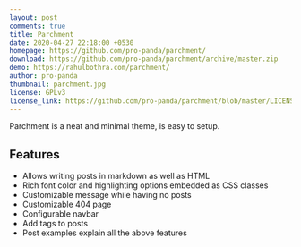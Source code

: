 ```yaml
---
layout: post
comments: true
title: Parchment
date: 2020-04-27 22:18:00 +0530
homepage: https://github.com/pro-panda/parchment/
download: https://github.com/pro-panda/parchment/archive/master.zip
demo: https://rahulbothra.com/parchment/
author: pro-panda
thumbnail: parchment.jpg
license: GPLv3
license_link: https://github.com/pro-panda/parchment/blob/master/LICENSE
---
```


Parchment is a neat and minimal theme, is easy to setup.

## Features

* Allows writing posts in markdown as well as HTML
* Rich font color and highlighting options embedded as CSS classes
* Customizable message while having no posts
* Customizable 404 page
* Configurable navbar
* Add tags to posts
* Post examples explain all the above features
